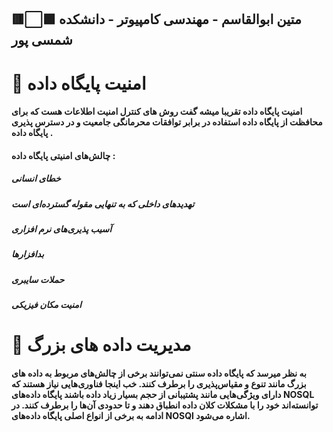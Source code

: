 ## 🟥⬜🟩 متین ابوالقاسم - مهندسی کامپیوتر - دانشکده شمسی پور
# 🔶 امنیت پایگاه داده
#### امنیت پایگاه داده تقریبا میشه گفت روش های کنترل امنیت اطلاعات هست که برای محافظت از پایگاه داده استفاده در برابر توافقات محرمانگی جامعیت و در دسترس پذیری پایگاه داده .
####  چالش‌های امنیتی پایگاه داده  : 
##### خطای انسانی 
##### تهدیدهای داخلی که به تنهایی مقوله گسترده‌ای است
##### آسیب‌ پذیری‌های نرم‌ افزاری
##### بدافزارها
##### حملات سایبری
##### امنیت مکان فیزیکی
# 🔶 مدیریت داده های بزرگ
#### به نظر میرسد که پایگاه داده سنتی نمی‌توانند برخی از چالش‌های مربوط به داده های بزرگ مانند تنوع و مقیاس‌پذیری را برطرف کنند. خب اینجا فناوری‌هایی نیاز هستند که دارای ویژگی‌هایی مانند پشتیبانی از حجم بسیار زیاد داده باشند پایگاه داده‌های NOSQL توانسته‌اند خود را با مشکلات کلان داده انطباق دهند و تا حدودی آن‌ها را برطرف کنند. در ادامه به برخی از انواع اصلی پایگاه داده‌های NOSQl اشاره می‌شود.
